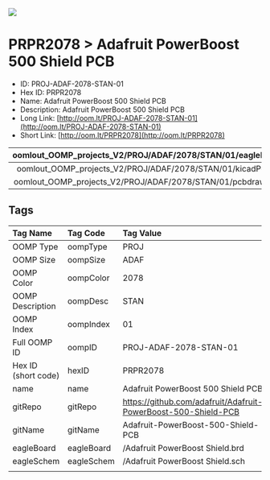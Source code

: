 


  
![][im]
# PRPR2078 > Adafruit PowerBoost 500 Shield PCB

- ID: PROJ-ADAF-2078-STAN-01
- Hex ID: PRPR2078
- Name: Adafruit PowerBoost 500 Shield PCB
- Description: Adafruit PowerBoost 500 Shield PCB
- Long Link: [http://oom.lt/PROJ-ADAF-2078-STAN-01](http://oom.lt/PROJ-ADAF-2078-STAN-01)
- Short Link: [http://oom.lt/PRPR2078](http://oom.lt/PRPR2078)
  

|oomlout_OOMP_projects_V2/PROJ/ADAF/2078/STAN/01/eagleImage.png|oomlout_OOMP_projects_V2/PROJ/ADAF/2078/STAN/01/eagleSchemImage.png|oomlout_OOMP_projects_V2/PROJ/ADAF/2078/STAN/01/kicadPcb3dFront.png|oomlout_OOMP_projects_V2/PROJ/ADAF/2078/STAN/01/kicadPcb3dBack.png|
| :---: | :---: | :---: | :---: |
|oomlout_OOMP_projects_V2/PROJ/ADAF/2078/STAN/01/kicadPcb3d.png|oomlout_OOMP_projects_V2/PROJ/ADAF/2078/STAN/01/bomBack.png|oomlout_OOMP_projects_V2/PROJ/ADAF/2078/STAN/01/bomFront.png|oomlout_OOMP_projects_V2/PROJ/ADAF/2078/STAN/01/pcbdraw.svg|
|oomlout_OOMP_projects_V2/PROJ/ADAF/2078/STAN/01/pcbdrawBack.svg||||

## Tags
  

|Tag Name|Tag Code|Tag Value|
| :--- | :--- | :--- |
|OOMP Type|oompType|PROJ|
|OOMP Size|oompSize|ADAF|
|OOMP Color|oompColor|2078|
|OOMP Description|oompDesc|STAN|
|OOMP Index|oompIndex|01|
|Full OOMP ID|oompID|PROJ-ADAF-2078-STAN-01|
|Hex ID (short code)|hexID|PRPR2078|
|name|name|Adafruit PowerBoost 500 Shield PCB|
|gitRepo|gitRepo|https://github.com/adafruit/Adafruit-PowerBoost-500-Shield-PCB|
|gitName|gitName|Adafruit-PowerBoost-500-Shield-PCB|
|eagleBoard|eagleBoard|/Adafruit PowerBoost Shield.brd|
|eagleSchem|eagleSchem|/Adafruit PowerBoost Shield.sch|
||||



[im]: PROJ/ADAF/2078/STAN/01/kicadPcb3d_450.png
